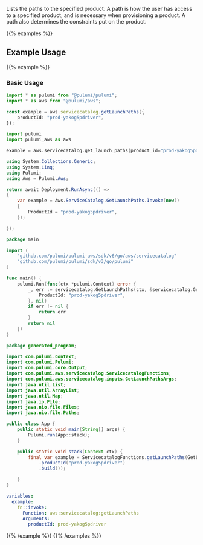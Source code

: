 Lists the paths to the specified product. A path is how the user has access to a specified product, and is necessary when provisioning a product. A path also determines the constraints put on the product.

{{% examples %}}
## Example Usage
{{% example %}}
### Basic Usage

```typescript
import * as pulumi from "@pulumi/pulumi";
import * as aws from "@pulumi/aws";

const example = aws.servicecatalog.getLaunchPaths({
    productId: "prod-yakog5pdriver",
});
```
```python
import pulumi
import pulumi_aws as aws

example = aws.servicecatalog.get_launch_paths(product_id="prod-yakog5pdriver")
```
```csharp
using System.Collections.Generic;
using System.Linq;
using Pulumi;
using Aws = Pulumi.Aws;

return await Deployment.RunAsync(() => 
{
    var example = Aws.ServiceCatalog.GetLaunchPaths.Invoke(new()
    {
        ProductId = "prod-yakog5pdriver",
    });

});
```
```go
package main

import (
	"github.com/pulumi/pulumi-aws/sdk/v6/go/aws/servicecatalog"
	"github.com/pulumi/pulumi/sdk/v3/go/pulumi"
)

func main() {
	pulumi.Run(func(ctx *pulumi.Context) error {
		_, err := servicecatalog.GetLaunchPaths(ctx, &servicecatalog.GetLaunchPathsArgs{
			ProductId: "prod-yakog5pdriver",
		}, nil)
		if err != nil {
			return err
		}
		return nil
	})
}
```
```java
package generated_program;

import com.pulumi.Context;
import com.pulumi.Pulumi;
import com.pulumi.core.Output;
import com.pulumi.aws.servicecatalog.ServicecatalogFunctions;
import com.pulumi.aws.servicecatalog.inputs.GetLaunchPathsArgs;
import java.util.List;
import java.util.ArrayList;
import java.util.Map;
import java.io.File;
import java.nio.file.Files;
import java.nio.file.Paths;

public class App {
    public static void main(String[] args) {
        Pulumi.run(App::stack);
    }

    public static void stack(Context ctx) {
        final var example = ServicecatalogFunctions.getLaunchPaths(GetLaunchPathsArgs.builder()
            .productId("prod-yakog5pdriver")
            .build());

    }
}
```
```yaml
variables:
  example:
    fn::invoke:
      Function: aws:servicecatalog:getLaunchPaths
      Arguments:
        productId: prod-yakog5pdriver
```
{{% /example %}}
{{% /examples %}}